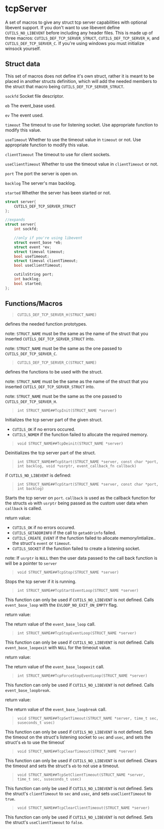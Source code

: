 # tcpServer

A set of macros to give any struct tcp server capabilities with optional libevent
support. If you don't want to use libevent define `CUTILS_NO_LIBEVENT` before
including any header files. This is made up of three macros: `CUTILS_DEF_TCP_SERVER_STRUCT`,
`CUTILS_DEF_TCP_SERVER_H`, and `CUTILS_DEF_TCP_SERVER_C`. If you're using windows
you must initialize winsock yourself.

## Struct data

This set of macros does not define it's own struct, rather it is meant to be
placed in another structs definition, which will add the needed members to the
struct that macro being `CUTILS_DEF_TCP_SERVER_STRUCT`.

`sockfd` Socket file descriptor.

`eb` The event_base used.

`ev` The event used.

`timeout` The timeout to use for listening socket.
Use appropriate function to modify this value.

`useTimeout` Whether to use the timeout value in `timeout` or not. Use appropriate
function to modify this value.

`clientTimeout` The timeout to use for client sockets.

`useClientTimeout` Whether to use the timeout value in `clientTimeout` or not.

`port` The port the server is open on.

`backlog` The server's max backlog.

`started` Whether the server has been started or not.


```c
struct server{
	CUTILS_DEF_TCP_SERVER_STRUCT
};

//expands
struct server{
	int sockfd;

	//only if you're using libevent
	struct event_base *eb;
	struct event *ev;
	struct timeval timeout;
	bool useTimeout;
	struct timeval clientTimeout;
	bool useClientTimeout;

	cutilsString port;
	int backlog;
	bool started;
};
```

## Functions/Macros

>`CUTILS_DEF_TCP_SERVER_H(STRUCT_NAME)`

defines the needed function prototypes.

note: `STRUCT_NAME` must be the same as the name of the struct that you inserted
`CUTILS_DEF_TCP_SERVER_STRUCT` into.

note: `STRUCT_NAME` must be the same as the one passed to `CUTILS_DEF_TCP_SERVER_C`.

>`CUTILS_DEF_TCP_SERVER_C(STRUCT_NAME)`

defines the functions to be used with the struct.

note: `STRUCT_NAME` must be the same as the name of the struct that you inserted
`CUTILS_DEF_TCP_SERVER_STRUCT` into.

note: `STRUCT_NAME` must be the same as the one passed to `CUTILS_DEF_TCP_SERVER_H`.

>`int STRUCT_NAME##TcpInit(STRUCT_NAME *server)`

Initializes the tcp server part of the given struct.

* `CUTILS_OK` if no errors occured.
* `CUTILS_NOMEM` if the function failed to allocate the required memory.

>`void STRUCT_NAME##TcpDeinit(STRUCT_NAME *server)`

Deinitializes the tcp server part of the struct.

>`int STRUCT_NAME##TcpStart(STRUCT_NAME *server, const char *port, int backlog, void *usrptr, event_callback_fn callback)`

if `CUTILS_NO_LIBEVENT` is defined:

>`int STRUCT_NAME##TcpStart(STRUCT_NAME *server, const char *port, int backlog)`

Starts the tcp server on `port`. `callback` is used as the callback function for
the structs `eb` with `usrptr` being passed as the custom user data when `callback`
is called.

return value:

* `CUTILS_OK` if no errors occured.
* `CUTILS_GETADDRINFO` if the call to `getaddrinfo` failed.
* `CUTILS_CREATE_EVENT` if the function failed to allocate memory/intialize..
the struct's `event` or `timeout`.
* `CUTILS_SOCKET` if the function failed to create a listening socket.

note: If `usrptr` is `NULL` then the user data
passed to the call back function is will be a pointer to `server`

>`void STRUCT_NAME##TcpStop(STRUCT_NAME *server)`

Stops the tcp server if it is running.

>`int STRUCT_NAME##TcpStartEventLoop(STRUCT_NAME *server)`

This function can only be used if `CUTILS_NO_LIBEVENT` is not defined. Calls
`event_base_loop` with the `EVLOOP_NO_EXIT_ON_EMPTY` flag.

return value:

The return value of the `event_base_loop` call.

>`int STRUCT_NAME##TcpStopEventLoop(STRUCT_NAME *server)`

This function can only be used if `CUTILS_NO_LIBEVENT` is not defined. Calls
`event_base_loopexit` with `NULL` for the timeout value.

return value:

The return value of the `event_base_loopexit` call.

>`int STRUCT_NAME##TcpForceStopEventLoop(STRUCT_NAME *server)`

This function can only be used if `CUTILS_NO_LIBEVENT` is not defined. Calls
`event_base_loopbreak`.

return value:

The return value of the `event_base_loopbreak` call.

>`void STRUCT_NAME##TcpSetTimeout(STRUCT_NAME *server, time_t sec, suseconds_t usec)`

This function can only be used if `CUTILS_NO_LIBEVENT` is not defined. Sets the
timeout on the struct's listening socket to `sec` and `usec`, and sets the struct's
`eb` to use the timeout`

>`void STRUCT_NAME##TcpClearTimeout(STRUCT_NAME *server)`

This function can only be used if `CUTILS_NO_LIBEVENT` is not defined. Clears the
timeout and sets the struct's `eb` to not use a timeout.

>`void STRUCT_NAME##TcpSetClientTimeout(STRUCT_NAME *server, time_t sec, suseconds_t usec)`

This function can only be used if `CUTILS_NO_LIBEVENT` is not defined. Sets the
struct's `clientTimeout` to `sec` and `usec`, and sets `useClientTimeout` to `true`.

>`void STRUCT_NAME##TcpClearClientTimeout(STRUCT_NAME *server)`

This function can only be used if `CUTILS_NO_LIBEVENT` is not defined. Sets the
struct's `useClientTimeout` to `false`.
